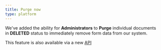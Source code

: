 ```yaml
---
title: Purge now
type: platform
---
```


We've added the ability for **Administrators** to **Purge** individual documents in **DELETED** status to immediately remove form data from our system.

This feature is also available via a new [API](https://formsbyair.com/swagger/ui/index#/Documents/Documents_Purge)